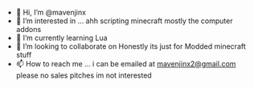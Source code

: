 - 👋 Hi, I’m @mavenjinx
- 👀 I’m interested in ... ahh scripting minecraft mostly the computer addons 
- 🌱 I’m currently learning Lua
- 💞️ I’m looking to collaborate on  Honestly its just for Modded minecraft stuff 
- 📫 How to reach me ... i can be emailed at mavenjinx2@gmail.com please no sales pitches im not interested

<!---
mavenjinx/mavenjinx is a ✨ special ✨ repository because its `README.md` (this file) appears on your GitHub profile.
You can click the Preview link to take a look at your changes.
--->
